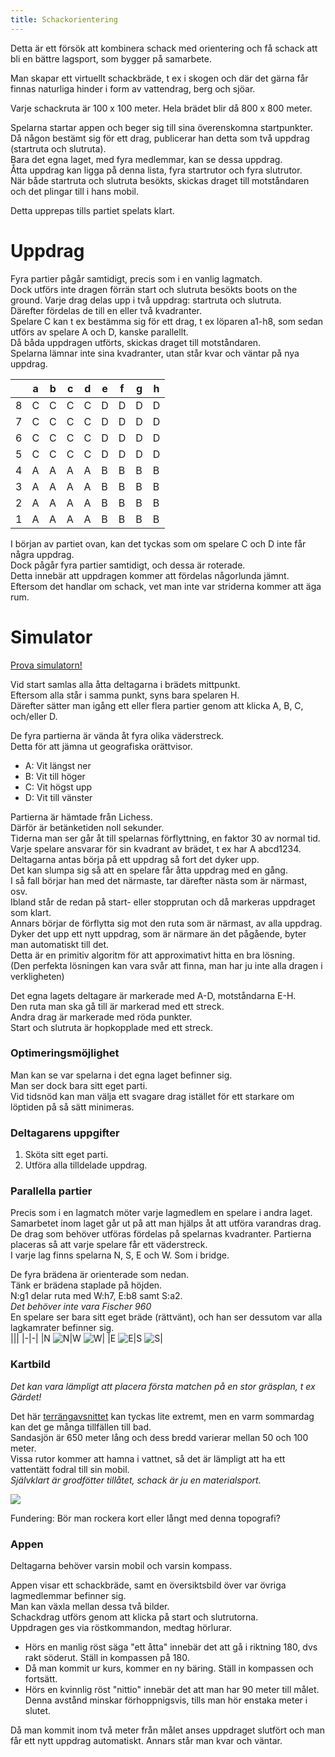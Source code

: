 ```yaml
---
title: Schackorientering
---
```


Detta är ett försök att kombinera schack med orientering och få schack att bli en bättre lagsport, som bygger på samarbete.

Man skapar ett virtuellt schackbräde, t ex i skogen och där det gärna får finnas naturliga hinder i form av vattendrag, berg och sjöar.

Varje schackruta är 100 x 100 meter. Hela brädet blir då 800 x 800 meter.

Spelarna startar appen och beger sig till sina överenskomna startpunkter.  
Då någon bestämt sig för ett drag, publicerar han detta som två uppdrag (startruta och slutruta).  
Bara det egna laget, med fyra medlemmar, kan se dessa uppdrag.  
Åtta uppdrag kan ligga på denna lista, fyra startrutor och fyra slutrutor.  
När både startruta och slutruta besökts, skickas draget till motståndaren och det plingar till i hans mobil.

Detta upprepas tills partiet spelats klart.

# Uppdrag

Fyra partier pågår samtidigt, precis som i en vanlig lagmatch.  
Dock utförs inte dragen förrän start och slutruta besökts boots on the ground.
Varje drag delas upp i två uppdrag: startruta och slutruta.  
Därefter fördelas de till en eller två kvadranter.  
Spelare C kan t ex bestämma sig för ett drag, t ex löparen a1-h8, som sedan utförs av spelare A och D, kanske parallellt.  
Då båda uppdragen utförts, skickas draget till motståndaren.  
Spelarna lämnar inte sina kvadranter, utan står kvar och väntar på nya uppdrag.

||a|b|c|d|e|f|g|h|
|-|-|-|-|-|-|-|-|-|
|8|C|C|C|C|D|D|D|D|
|7|C|C|C|C|D|D|D|D|
|6|C|C|C|C|D|D|D|D|
|5|C|C|C|C|D|D|D|D|
|4|A|A|A|A|B|B|B|B|
|3|A|A|A|A|B|B|B|B|
|2|A|A|A|A|B|B|B|B|
|1|A|A|A|A|B|B|B|B|

I början av partiet ovan, kan det tyckas som om spelare C och D inte får några uppdrag.  
Dock pågår fyra partier samtidigt, och dessa är roterade.  
Detta innebär att uppdragen kommer att fördelas någorlunda jämnt.  
Eftersom det handlar om schack, vet man inte var striderna kommer att äga rum.  

# Simulator

[Prova simulatorn!](https://christernilsson.github.io/2025/007-SchackOrientering/)  

Vid start samlas alla åtta deltagarna i brädets mittpunkt.  
Eftersom alla står i samma punkt, syns bara spelaren H.  
Därefter sätter man igång ett eller flera partier genom att klicka A, B, C, och/eller D.  

De fyra partierna är vända åt fyra olika väderstreck.  
Detta för att jämna ut geografiska orättvisor.

* A: Vit längst ner
* B: Vit till höger
* C: Vit högst upp
* D: Vit till vänster

Partierna är hämtade från Lichess.  
Därför är betänketiden noll sekunder.  
Tiderna man ser går åt till spelarnas förflyttning, en faktor 30 av normal tid.  
Varje spelare ansvarar för sin kvadrant av brädet, t ex har A abcd1234.  
Deltagarna antas börja på ett uppdrag så fort det dyker upp.  
Det kan slumpa sig så att en spelare får åtta uppdrag med en gång.  
I så fall börjar han med det närmaste, tar därefter nästa som är närmast, osv.  
Ibland står de redan på start- eller stopprutan och då markeras uppdraget som klart.  
Annars börjar de förflytta sig mot den ruta som är närmast, av alla uppdrag.  
Dyker det upp ett nytt uppdrag, som är närmare än det pågående, byter man automatiskt till det.  
Detta är en primitiv algoritm för att approximativt hitta en bra lösning.  
(Den perfekta lösningen kan vara svår att finna, man har ju inte alla dragen i verkligheten)  

Det egna lagets deltagare är markerade med A-D, motståndarna E-H.  
Den ruta man ska gå till är markerad med ett streck.  
Andra drag är markerade med röda punkter.  
Start och slutruta är hopkopplade med ett streck.  

### Optimeringsmöjlighet
Man kan se var spelarna i det egna laget befinner sig.  
Man ser dock bara sitt eget parti.  
Vid tidsnöd kan man välja ett svagare drag istället för ett starkare om löptiden på så sätt minimeras.  

### Deltagarens uppgifter

1. Sköta sitt eget parti.
2. Utföra alla tilldelade uppdrag.

### Parallella partier

Precis som i en lagmatch möter varje lagmedlem en spelare i andra laget.  
Samarbetet inom laget går ut på att man hjälps åt att utföra varandras drag.  
De drag som behöver utföras fördelas på spelarnas kvadranter. 
Partierna placeras så att varje spelare får ett väderstreck.  
I varje lag finns spelarna N, S, E och W. Som i bridge.

De fyra brädena är orienterade som nedan.  
Tänk er brädena staplade på höjden.  
N:g1 delar ruta med W:h7, E:b8 samt S:a2.  
*Det behöver inte vara Fischer 960*  
En spelare ser bara sitt eget bräde (rättvänt), och han ser dessutom var alla lagkamrater befinner sig.  
|||
|-|-|
|N ![N](N.png)|W ![W](W.png)|
|E ![E](E.png)|S ![S](S.png)|

### Kartbild

*Det kan vara lämpligt att placera första matchen på en stor gräsplan, t ex Gärdet!*  

Det här [terrängavsnittet](https://minkarta.lantmateriet.se/plats/3006/v2.0/?e=681858&n=6575132&z=12&mapprofile=karta&layers=%5B%5B%223%22%5D%2C%5B%221%22%5D%5D) kan tyckas lite extremt, men en varm sommardag kan det ge många tillfällen till bad.  
Sandasjön är 650 meter lång och dess bredd varierar mellan 50 och 100 meter.  
Vissa rutor kommer att hamna i vattnet, så det är lämpligt att ha ett vattentätt fodral till sin mobil.  
*Självklart är grodfötter tillåtet, schack är ju en materialsport.*

![](Screenshot.png)

Fundering: Bör man rockera kort eller långt med denna topografi?

### Appen

Deltagarna behöver varsin mobil och varsin kompass.  

Appen visar ett schackbräde, samt en översiktsbild över var övriga lagmedlemmar befinner sig.  
Man kan växla mellan dessa två bilder.  
Schackdrag utförs genom att klicka på start och slutrutorna.  
Uppdragen ges via röstkommandon, medtag hörlurar.  

* Hörs en manlig röst säga "ett åtta" innebär det att gå i riktning 180, dvs rakt söderut. Ställ in kompassen på 180.  
* Då man kommit ur kurs, kommer en ny bäring. Ställ in kompassen och fortsätt.  
* Hörs en kvinnlig röst "nittio" innebär det att man har 90 meter till målet. Denna avstånd minskar förhoppnigsvis, tills man hör enstaka meter i slutet.  

Då man kommit inom två meter från målet anses uppdraget slutfört och man får ett nytt uppdrag automatiskt. Annars står man kvar och väntar.  
